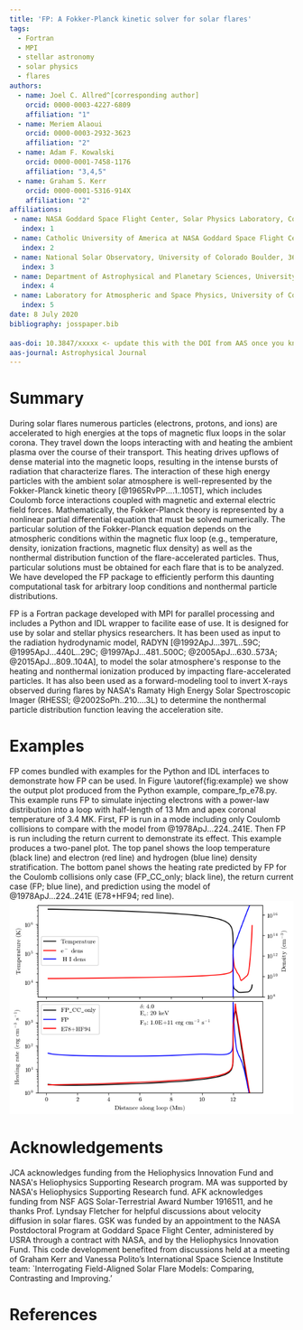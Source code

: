 ```yaml
---
title: 'FP: A Fokker-Planck kinetic solver for solar flares'
tags:
  - Fortran
  - MPI
  - stellar astronomy 
  - solar physics
  - flares
authors:
  - name: Joel C. Allred^[corresponding author]
    orcid: 0000-0003-4227-6809
    affiliation: "1" 
  - name: Meriem Alaoui
    orcid: 0000-0003-2932-3623
    affiliation: "2"
  - name: Adam F. Kowalski
    orcid: 0000-0001-7458-1176
    affiliation: "3,4,5"  
  - name: Graham S. Kerr
    orcid: 0000-0001-5316-914X
    affiliation: "2"   
affiliations:
 - name: NASA Goddard Space Flight Center, Solar Physics Laboratory, Code 671, Greenbelt, MD 20771, USA
   index: 1
 - name: Catholic University of America at NASA Goddard Space Flight Center, Solar Physics Laboratory, Code 671, Greenbelt, MD 20771, USA
   index: 2
 - name: National Solar Observatory, University of Colorado Boulder, 3665 Discovery Drive, Boulder, CO 80303, USA
   index: 3
 - name: Department of Astrophysical and Planetary Sciences, University of Colorado, Boulder, 2000 Colorado Ave, CO 80305, USA
   index: 4
 - name: Laboratory for Atmospheric and Space Physics, University of Colorado Boulder, 3665 Discovery Drive, Boulder, CO 80303, USA
   index: 5
date: 8 July 2020
bibliography: josspaper.bib

aas-doi: 10.3847/xxxxx <- update this with the DOI from AAS once you know it.
aas-journal: Astrophysical Journal
---
```



# Summary

During solar flares numerous particles (electrons, protons, and ions) are accelerated to high energies at the tops of magnetic flux loops in the solar corona. They travel down the loops interacting with and heating the ambient plasma over the course of their transport. This heating drives upflows of dense material into the magnetic loops, resulting in the intense bursts of radiation that characterize flares. The interaction of these high energy particles with the ambient solar atmosphere is well-represented by the Fokker-Planck kinetic theory [@1965RvPP....1..105T], which includes Coulomb force interactions coupled with magnetic and external electric field forces. Mathematically, the Fokker-Planck theory is represented by a nonlinear partial differential equation that must be solved numerically. The particular solution of the Fokker-Planck equation depends on the atmospheric conditions within the magnetic flux loop (e.g., temperature, density, ionization fractions, magnetic flux density) as well as the nonthermal distribution function of the flare-accelerated particles. Thus, particular solutions must be obtained for each flare that is to be analyzed. We have developed the FP package to efficiently perform this daunting computational task for arbitrary loop conditions and nonthermal particle distributions.

FP is a Fortran package developed with MPI for parallel processing and includes a Python and IDL wrapper to facilite ease of use. It is designed for use by solar and stellar physics researchers. It has been used as input to the radiation hydrodynamic model, RADYN [@1992ApJ...397L..59C; @1995ApJ...440L..29C; @1997ApJ...481..500C; @2005ApJ...630..573A; @2015ApJ...809..104A], to model the solar atmosphere's response to the heating and nonthermal ionization produced by impacting flare-accelerated particles. It has also been used as a forward-modeling tool to invert X-rays observed during flares by NASA's Ramaty High Energy Solar Spectroscopic Imager (RHESSI; @2002SoPh..210....3L) to determine the nonthermal particle distribution function leaving the acceleration site.  

# Examples

FP comes bundled with examples for the Python and IDL interfaces to demonstrate how FP can be used. In Figure \autoref{fig:example} we show the output plot produced from the Python example, compare_fp_e78.py. This example runs FP to simulate injecting electrons with a power-law distribution into a loop with half-length of 13 Mm and apex coronal temperature of 3.4 MK. First, FP is run in a mode including only Coulomb collisions to compare with the model from @1978ApJ...224..241E. Then FP is run including the return current to demonstrate its effect. This example produces a two-panel plot. The top panel shows the loop temperature (black line) and electron (red line) and hydrogen (blue line) density stratification. The bottom panel shows the heating rate predicted by FP for the Coulomb collisions only case (FP\_CC\_only; black line), the return current case (FP; blue line), and prediction using the model of @1978ApJ...224..241E (E78+HF94; red line). 
![Plot resulting from the example "compare_fp_e78" .\label{fig:example}](compare_fp_e78.png)

# Acknowledgements
JCA acknowledges funding from the Heliophysics Innovation Fund and NASA's Heliophysics Supporting Research program. MA was supported by NASA's Heliophysics Supporting Research fund. AFK acknowledges funding from NSF AGS Solar-Terrestrial Award Number 1916511, and he thanks Prof. Lyndsay Fletcher for helpful discussions about velocity diffusion in solar flares. GSK was funded by an appointment to the NASA Postdoctoral Program at Goddard Space Flight Center, administered by USRA through a contract with NASA, and by the Heliophysics Innovation Fund. This code development benefited from discussions held at a meeting of Graham Kerr and Vanessa Polito’s International Space Science Institute team: `Interrogating Field-Aligned Solar Flare Models: Comparing, Contrasting and Improving.’
# References
